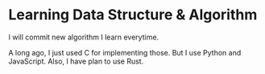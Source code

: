 # Learning Data Structure & Algorithm

I will commit new algorithm I learn everytime.

A long ago, I just used C for implementing those.
But I use Python and JavaScript.
Also, I have plan to use Rust.